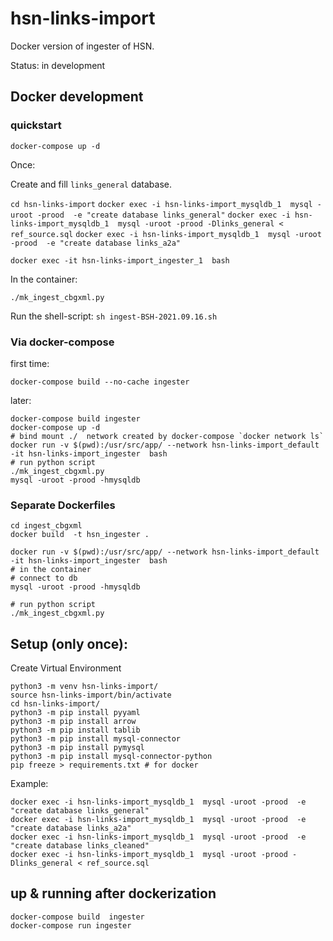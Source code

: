 # hsn-links-import

Docker version of ingester of HSN. 

Status: in development

## Docker development


### quickstart

`docker-compose up -d`


Once:

Create and fill `links_general` database.

`cd hsn-links-import`
`docker exec -i hsn-links-import_mysqldb_1  mysql -uroot -prood  -e "create database links_general"`
`docker exec -i hsn-links-import_mysqldb_1  mysql -uroot -prood -Dlinks_general < ref_source.sql`
`docker exec -i hsn-links-import_mysqldb_1  mysql -uroot -prood  -e "create database links_a2a"`


`docker exec -it hsn-links-import_ingester_1  bash`

In the container:

`./mk_ingest_cbgxml.py`

Run the shell-script:
`sh ingest-BSH-2021.09.16.sh`



### Via docker-compose 

first time:
```
docker-compose build --no-cache ingester
```

later:
```
docker-compose build ingester
docker-compose up -d
# bind mount ./  network created by docker-compose `docker network ls`
docker run -v $(pwd):/usr/src/app/ --network hsn-links-import_default -it hsn-links-import_ingester  bash
# run python script
./mk_ingest_cbgxml.py
mysql -uroot -prood -hmysqldb
```

### Separate Dockerfiles

```
cd ingest_cbgxml
docker build  -t hsn_ingester .

docker run -v $(pwd):/usr/src/app/ --network hsn-links-import_default -it hsn-links-import_ingester  bash
# in the container
# connect to db
mysql -uroot -prood -hmysqldb 

# run python script
./mk_ingest_cbgxml.py

```


## Setup (only once):

Create Virtual Environment

```
python3 -m venv hsn-links-import/
source hsn-links-import/bin/activate
cd hsn-links-import/
python3 -m pip install pyyaml
python3 -m pip install arrow
python3 -m pip install tablib
python3 -m pip install mysql-connector
python3 -m pip install pymysql
python3 -m pip install mysql-connector-python
pip freeze > requirements.txt # for docker
```



Example:
```
docker exec -i hsn-links-import_mysqldb_1  mysql -uroot -prood  -e "create database links_general"
docker exec -i hsn-links-import_mysqldb_1  mysql -uroot -prood  -e "create database links_a2a"
docker exec -i hsn-links-import_mysqldb_1  mysql -uroot -prood  -e "create database links_cleaned"
docker exec -i hsn-links-import_mysqldb_1  mysql -uroot -prood -Dlinks_general < ref_source.sql
```



## up & running after dockerization






```
docker-compose build  ingester
docker-compose run ingester
```